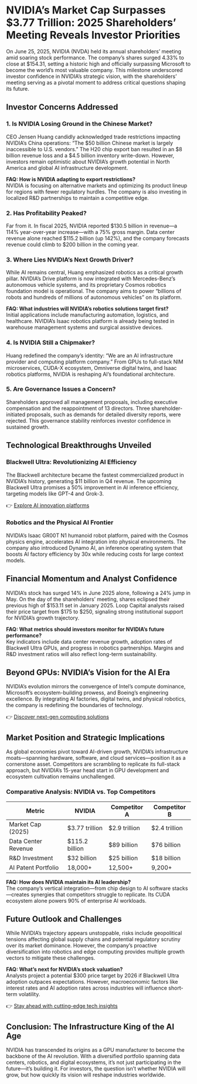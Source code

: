 # NVIDIA’s Market Cap Surpasses $3.77 Trillion: 2025 Shareholders’ Meeting Reveals Investor Priorities  

On June 25, 2025, NVIDIA (NVDA) held its annual shareholders’ meeting amid soaring stock performance. The company’s shares surged 4.33% to close at $154.31, setting a historic high and officially surpassing Microsoft to become the world’s most valuable company. This milestone underscored investor confidence in NVIDIA’s strategic vision, with the shareholders’ meeting serving as a pivotal moment to address critical questions shaping its future.  

## Investor Concerns Addressed  

### 1. Is NVIDIA Losing Ground in the Chinese Market?  
CEO Jensen Huang candidly acknowledged trade restrictions impacting NVIDIA’s China operations: “The $50 billion Chinese market is largely inaccessible to U.S. vendors.” The H20 chip export ban resulted in an $8 billion revenue loss and a $4.5 billion inventory write-down. However, investors remain optimistic about NVIDIA’s growth potential in North America and global AI infrastructure development.  

**FAQ: How is NVIDIA adapting to export restrictions?**  
NVIDIA is focusing on alternative markets and optimizing its product lineup for regions with fewer regulatory hurdles. The company is also investing in localized R&D partnerships to maintain a competitive edge.  

### 2. Has Profitability Peaked?  
Far from it. In fiscal 2025, NVIDIA reported $130.5 billion in revenue—a 114% year-over-year increase—with a 75% gross margin. Data center revenue alone reached $115.2 billion (up 142%), and the company forecasts revenue could climb to $200 billion in the coming year.  

### 3. Where Lies NVIDIA’s Next Growth Driver?  
While AI remains central, Huang emphasized robotics as a critical growth pillar. NVIDIA’s Drive platform is now integrated with Mercedes-Benz’s autonomous vehicle systems, and its proprietary Cosmos robotics foundation model is operational. The company aims to power “billions of robots and hundreds of millions of autonomous vehicles” on its platform.  

**FAQ: What industries will NVIDIA’s robotics solutions target first?**  
Initial applications include manufacturing automation, logistics, and healthcare. NVIDIA’s Isaac robotics platform is already being tested in warehouse management systems and surgical assistive devices.  

### 4. Is NVIDIA Still a Chipmaker?  
Huang redefined the company’s identity: “We are an AI infrastructure provider and computing platform company.” From GPUs to full-stack NIM microservices, CUDA-X ecosystem, Omniverse digital twins, and Isaac robotics platforms, NVIDIA is reshaping AI’s foundational architecture.  

### 5. Are Governance Issues a Concern?  
Shareholders approved all management proposals, including executive compensation and the reappointment of 13 directors. Three shareholder-initiated proposals, such as demands for detailed diversity reports, were rejected. This governance stability reinforces investor confidence in sustained growth.  

## Technological Breakthroughs Unveiled  

### Blackwell Ultra: Revolutionizing AI Efficiency  
The Blackwell architecture became the fastest commercialized product in NVIDIA’s history, generating $11 billion in Q4 revenue. The upcoming Blackwell Ultra promises a 50% improvement in AI inference efficiency, targeting models like GPT-4 and Grok-3.  

👉 [Explore AI innovation platforms](https://bit.ly/okx-bonus)  

### Robotics and the Physical AI Frontier  
NVIDIA’s Isaac GR00T N1 humanoid robot platform, paired with the Cosmos physics engine, accelerates AI integration into physical environments. The company also introduced Dynamo AI, an inference operating system that boosts AI factory efficiency by 30x while reducing costs for large context models.  

## Financial Momentum and Analyst Confidence  

NVIDIA’s stock has surged 14% in June 2025 alone, following a 24% jump in May. On the day of the shareholders’ meeting, shares eclipsed their previous high of $153.11 set in January 2025. Loop Capital analysts raised their price target from $175 to $250, signaling strong institutional support for NVIDIA’s growth trajectory.  

**FAQ: What metrics should investors monitor for NVIDIA’s future performance?**  
Key indicators include data center revenue growth, adoption rates of Blackwell Ultra GPUs, and progress in robotics partnerships. Margins and R&D investment ratios will also reflect long-term sustainability.  

## Beyond GPUs: NVIDIA’s Vision for the AI Era  

NVIDIA’s evolution mirrors the convergence of Intel’s compute dominance, Microsoft’s ecosystem-building prowess, and Boeing’s engineering excellence. By integrating AI factories, digital twins, and physical robotics, the company is redefining the boundaries of technology.  

👉 [Discover next-gen computing solutions](https://bit.ly/okx-bonus)  

## Market Position and Strategic Implications  

As global economies pivot toward AI-driven growth, NVIDIA’s infrastructure moats—spanning hardware, software, and cloud services—position it as a cornerstone asset. Competitors are scrambling to replicate its full-stack approach, but NVIDIA’s 15-year head start in GPU development and ecosystem cultivation remains unchallenged.  

### Comparative Analysis: NVIDIA vs. Top Competitors  

| Metric                | NVIDIA          | Competitor A    | Competitor B    |  
|-----------------------|-----------------|-----------------|-----------------|  
| Market Cap (2025)     | $3.77 trillion  | $2.9 trillion   | $2.4 trillion   |  
| Data Center Revenue   | $115.2 billion  | $89 billion     | $76 billion     |  
| R&D Investment        | $32 billion     | $25 billion     | $18 billion     |  
| AI Patent Portfolio   | 18,000+         | 12,500+         | 9,200+          |  

**FAQ: How does NVIDIA maintain its AI leadership?**  
The company’s vertical integration—from chip design to AI software stacks—creates synergies that competitors struggle to replicate. Its CUDA ecosystem alone powers 90% of enterprise AI workloads.  

## Future Outlook and Challenges  

While NVIDIA’s trajectory appears unstoppable, risks include geopolitical tensions affecting global supply chains and potential regulatory scrutiny over its market dominance. However, the company’s proactive diversification into robotics and edge computing provides multiple growth vectors to mitigate these challenges.  

**FAQ: What’s next for NVIDIA’s stock valuation?**  
Analysts project a potential $300 price target by 2026 if Blackwell Ultra adoption outpaces expectations. However, macroeconomic factors like interest rates and AI adoption rates across industries will influence short-term volatility.  

👉 [Stay ahead with cutting-edge tech insights](https://bit.ly/okx-bonus)  

## Conclusion: The Infrastructure King of the AI Age  

NVIDIA has transcended its origins as a GPU manufacturer to become the backbone of the AI revolution. With a diversified portfolio spanning data centers, robotics, and digital ecosystems, it’s not just participating in the future—it’s building it. For investors, the question isn’t whether NVIDIA will grow, but how quickly its vision will reshape industries worldwide.